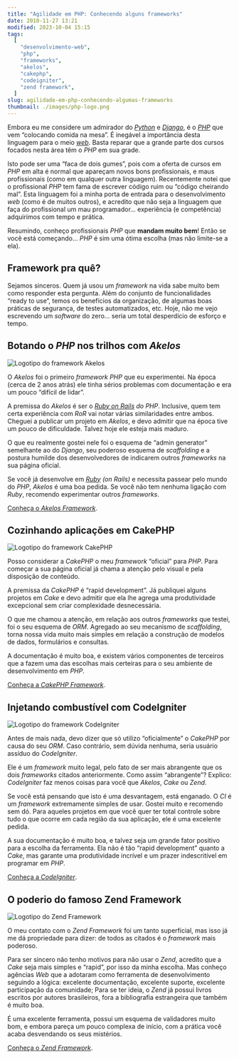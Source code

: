 ```yaml
---
title: "Agilidade em PHP: Conhecendo alguns frameworks"
date: 2010-11-27 13:21
modified: 2023-10-04 15:15
tags:
  [
    "desenvolvimento-web",
    "php",
    "frameworks",
    "akelos",
    "cakephp",
    "codeigniter",
    "zend framework",
  ]
slug: agilidade-em-php-conhecendo-algumas-frameworks
thumbnail: ./images/php-logo.png
---
```


Embora eu me considere um admirador do [_Python_][python] e [_Django_][django], é o
[_PHP_][php] que vem “colocando comida na mesa”. É inegável a importância
desta linguagem para o meio [_web_][web]. Basta reparar que a grande parte
dos cursos focados nesta área têm o _PHP_ em sua grade.

Isto pode ser uma “faca de dois gumes”, pois com a oferta de cursos em
_PHP_ em alta é normal que apareçam novos bons profissionais, e maus
profissionais (como em qualquer outra linguagem). Recentemente notei que
o profissional _PHP_ tem fama de escrever código ruim ou
“código cheirando mal”. Esta linguagem foi a minha porta de entrada para
o desenvolvimento _web_ (como é de muitos outros), e acredito que não
seja a linguagem que faça do profissional um mau programador…
experiência (e competência) adquirimos com tempo e prática.

Resumindo, conheço profissionais _PHP_ que **mandam muito bem**! Então
se você está começando… _PHP_ é sim uma ótima escolha (mas não limite-se
a ela).

## Framework pra quê?

Sejamos sinceros. Quem já usou um _framework_ na vida sabe muito bem
como responder esta pergunta. Além do conjunto de funcionalidades “ready to
use“, temos os benefícios da organização, de algumas boas práticas de
segurança, de testes automatizados, etc. Hoje, não me
vejo escrevendo um _software_ do zero… seria um total desperdício de
esforço e tempo.

## Botando o _PHP_ nos trilhos com _Akelos_

![Logotipo do framework Akelos](/media/akelos-logo.jpg "Logotipo do framework Akelos")

O _Akelos_ foi o primeiro _framework
PHP_ que eu experimentei. Na época (cerca de 2 anos atrás) ele tinha
sérios problemas com documentação e era um pouco “difícil de lidar”.

A premissa do _Akelos_ é ser o _[Ruby on Rails][ror] do PHP_.
Inclusive, quem tem certa experiência com _RoR_ vai notar várias
similaridades entre ambos. Cheguei a publicar um projeto em _Akelos_, e devo admitir
que na época tive um pouco de dificuldade. Talvez hoje ele esteja mais
maduro.

O que eu realmente gostei nele foi o esquema de “admin generator”
semelhante ao do _Django_, seu poderoso esquema de _scaffolding_ e a
postura humilde dos desenvolvedores de indicarem outros _frameworks_ na
sua página oficial.

Se você já desenvolve em _[Ruby][ruby] (on Rails)_ e necessita passear pelo
mundo do _PHP_, _Akelos_ é uma boa pedida. Se você não
tem nenhuma ligação com _Ruby_, recomendo experimentar outros
_frameworks_.

[Conheça o _Akelos Framework_][akelos].

## Cozinhando aplicações em CakePHP

![Logotipo do framework CakePHP](/media/cake-logo.png "Logotipo do framework CakePHP")

Posso considerar a _CakePHP_ o meu _framework_ “oficial” para _PHP_.
Para começar a sua página oficial já chama a atenção pelo visual e pela disposição de conteúdo.

A premissa da _CakePHP_ é “rapid development”. Já publiquei alguns
projetos em _Cake_ e devo admitir que ela lhe agrega uma produtividade
excepcional sem criar complexidade desnecessária.

O que me chamou a atenção, em relação aos outros _frameworks_
que testei, foi o seu esquema de _ORM_. Agregado ao seu mecanismo de
_scaffolding_, torna nossa vida muito mais simples em relação a
construção de modelos de dados, formulários e consultas.

A documentação é muito boa, e existem vários componentes de terceiros
que a fazem uma das escolhas mais certeiras para o seu ambiente de
desenvolvimento em _PHP_.

[Conheça a _CakePHP Framework_][cakephp].

## Injetando combustível com CodeIgniter

![Logotipo do framework CodeIgniter](/media/codeigniter-logo.png "Logotipo do framework CodeIgniter")

Antes de mais nada, devo dizer que só utilizo “oficialmente” o _CakePHP_ por
causa do seu _ORM_. Caso contrário, sem dúvida nenhuma, seria usuário assíduo do
_CodeIgniter_.

Ele é um _framework_ muito legal, pelo fato de ser mais abrangente
que os dois _frameworks_ citados anteriormente. Como assim “abrangente”? Explico:
_CodeIgniter_ faz menos coisas para você que _Akelos_, _Cake_ ou
_Zend_.

Se você está pensando que isto é uma desvantagem, está enganado. O _CI_
é um _framework_ extremamente simples de usar. Gostei muito e recomendo
sem dó. Para aqueles projetos em que você quer ter total controle sobre
tudo o que ocorre em cada região da sua aplicação, ele é uma excelente
pedida.

A sua documentação é muito boa, e talvez seja um grande fator positivo
para a escolha da ferramenta. Ela não é tão “rapid development” quanto a
_Cake_, mas garante uma produtividade incrível e um prazer indescritível
em programar em _PHP_.

[Conheça a _CodeIgniter_][codeigniter].

## O poderio do famoso Zend Framework

![Logotipo do Zend Framework](/media/zend-framework-logo.png "Logotipo do Zend Framework")

O meu contato com o _Zend Framework_ foi um tanto superficial, mas isso já me
dá propriedade para dizer: de todos as citados é o _framework_ mais poderoso.

Para ser sincero não tenho motivos para não usar o _Zend_, acredito que
a _Cake_ seja mais simples e “rapid”, por isso da minha escolha. Mas
conheço agências _Web_ que a adotaram como ferramenta de
desenvolvimento seguindo a lógica: excelente documentação,
excelente suporte, excelente participação da comunidade; Para se
ter ideia, o _Zend_ já possui livros escritos por autores brasileiros,
fora a bibliografia estrangeira que também é muito boa.

É uma excelente ferramenta, possui um esquema de validadores muito
bom, e embora pareça um pouco complexa de início, com a prática você
acaba desvendando os seus mistérios.

[Conheça o _Zend Framework_][zend].

[python]: /tag/python.html "Leia mais sobre Python"
[django]: /tag/django.html "Leia mais sobre Django"
[php]: /tag/php.html "Leia mais sobre PHP"
[web]: /tag/desenvolvimento-web.html "Leia mais sobre Web"
[javascript]: /tag/javascript.html "Leia mais sobre Javascript"
[ror]: http://rubyonrails.org/ "Conheça a framework Ruby on Rails"
[ruby]: http://www.ruby-lang.org/pt/ "Conheça a linguagem Ruby"
[akelos]: http://www.akelos.org/ "Página oficial do projeto Akelos"
[cakephp]: http://cakephp.org/ "Página oficial do projeto CakePHP"
[codeigniter]: http://codeigniter.com/ "Página oficial do projeto CodeIgniter"
[zend]: http://framework.zend.com/ "Página oficial do projeto Zend Framework"
